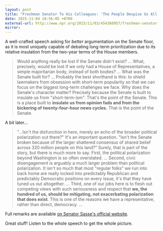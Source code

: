 ```yaml
---
layout: post
title: "Freshman Senator To His Colleagues: 'The People Despise Us All'"
date: 2015-11-04 18:56:05 +0700
external-url: http://www.npr.org/2015/11/03/454368957/freshman-senator-to-his-colleagues-the-people-despise-us-all
mirror:
---
```


A well-crafted speech asking for _better_ argumentation on the Senate
floor, as it is most uniquely capable of debating long-term prioritization
due to its relative insulation from the two-year terms of the House
members.

> Would anything really be lost if the Senate didn't exist? ... What,
> precisely, would be lost if we only had a House of Representatives, a
> simple majoritarian body, instead of both bodies? ... What was the Senate
> built for? ... Probably the best shorthand is this: to shield lawmakers
> from obsession with short-term popularity so that we can focus on the
> biggest long-term challenges we face. Why does the Senate's character
> matter? Precisely because the Senate is built to insulate us from
> "short-term-ism". That's the point of the Senate. This is a place built
> to **insulate us from opinion fads and from the bickering of
> twenty-four-hour news cycles.** That is the point of the Senate.

A bit later...

> "...Isn't the disfunction in here, merely an echo of the broader
> political polarization out there?" It's an important question. "Isn't the
> Senate broken because of the larger shattered consensus of shared belief
> across 320 million people on this land?" Surely, that is part of the story,
> but there is much more to say. First, the political polarization beyond
> Washington is so often overstated. ... Second, civic disengagement is
> arguably a much larger problem than political polarization. It isn't so
> much that most "regular folks" we run into back home are really locked
> into predictably Republican and predictably Democratic positions on every
> issue, it's that they have tuned us out altogether. ... Third, one of our
> jobs here is to flesh out competing views with such seriousness and
> respect that **we, the hundred of us, should be mitigating, not
> exacerbating polarization that does exist**. This is one of the reasons
> we have a representative, rather than direct, democracy. ...

Full remarks are available [on Senator Sasse's official
website](http://www.sasse.senate.gov/public/index.cfm/press-releases?ID=3DFDEA50-BA5A-48CB-B5DD-67C5C4C33834).

Great stuff! Listen to the whole speech to get the whole picture.
